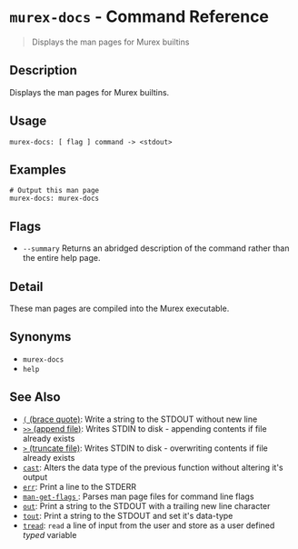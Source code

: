 # `murex-docs` - Command Reference

> Displays the man pages for Murex builtins

## Description

Displays the man pages for Murex builtins.

## Usage

    murex-docs: [ flag ] command -> <stdout>

## Examples

    # Output this man page
    murex-docs: murex-docs

## Flags

* `--summary`
    Returns an abridged description of the command rather than the entire help page.

## Detail

These man pages are compiled into the Murex executable.

## Synonyms

* `murex-docs`
* `help`


## See Also

* [`(` (brace quote)](../commands/brace-quote.md):
  Write a string to the STDOUT without new line
* [`>>` (append file)](../commands/greater-than-greater-than.md):
  Writes STDIN to disk - appending contents if file already exists
* [`>` (truncate file)](../commands/greater-than.md):
  Writes STDIN to disk - overwriting contents if file already exists
* [`cast`](../commands/cast.md):
  Alters the data type of the previous function without altering it's output
* [`err`](../commands/err.md):
  Print a line to the STDERR
* [`man-get-flags` ](../commands/man-get-flags.md):
  Parses man page files for command line flags 
* [`out`](../commands/out.md):
  Print a string to the STDOUT with a trailing new line character
* [`tout`](../commands/tout.md):
  Print a string to the STDOUT and set it's data-type
* [`tread`](../commands/tread.md):
  `read` a line of input from the user and store as a user defined *typed* variable
